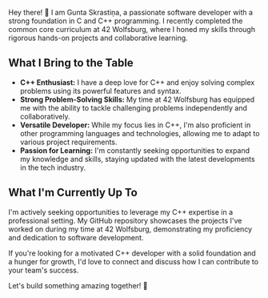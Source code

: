 Hey there! 👋 I am Gunta Skrastiņa, a passionate software developer with a strong foundation in C and C++ programming. I recently completed the common core curriculum at 42 Wolfsburg, where I honed my skills through rigorous hands-on projects and collaborative learning.

## What I Bring to the Table

- **C++ Enthusiast:** I have a deep love for C++ and enjoy solving complex problems using its powerful features and syntax.
- **Strong Problem-Solving Skills:** My time at 42 Wolfsburg has equipped me with the ability to tackle challenging problems independently and collaboratively.
- **Versatile Developer:** While my focus lies in C++, I'm also proficient in other programming languages and technologies, allowing me to adapt to various project requirements.
- **Passion for Learning:** I'm constantly seeking opportunities to expand my knowledge and skills, staying updated with the latest developments in the tech industry.

## What I'm Currently Up To

I'm actively seeking opportunities to leverage my C++ expertise in a professional setting. My GitHub repository showcases the projects I've worked on during my time at 42 Wolfsburg, demonstrating my proficiency and dedication to software development.

If you're looking for a motivated C++ developer with a solid foundation and a hunger for growth, I'd love to connect and discuss how I can contribute to your team's success.

Let's build something amazing together! 🚀
